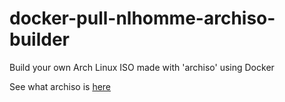 # docker-pull-nlhomme-archiso-builder
Build your own Arch Linux ISO made with 'archiso' using Docker

See what archiso is [here](https://wiki.archlinux.org/index.php/archiso)
